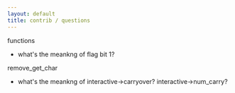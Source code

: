 ```yaml
---
layout: default
title: contrib / questions
---
```



functions
- what's the meankng of flag bit 1?

remove_get_char
- what's the meankng of
    interactive->carryover?
    interactive->num_carry?
